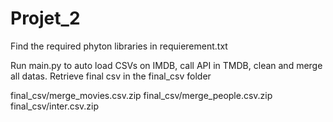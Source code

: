 # Projet_2

Find the required phyton libraries in requierement.txt

Run main.py to auto load CSVs on IMDB, call API in TMDB, clean and merge all datas.
Retrieve final csv in the final_csv folder

final_csv/merge_movies.csv.zip
final_csv/merge_people.csv.zip
final_csv/inter.csv.zip
